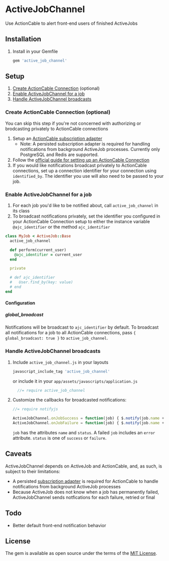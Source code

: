 # ActiveJobChannel
Use ActionCable to alert front-end users of finished ActiveJobs

## Installation
1. Install in your Gemfile

    ```ruby
    gem 'active_job_channel'
    ```

## Setup
1. [Create ActionCable Connection](#create-actioncable-connection-optional) (optional)
2. [Enable ActiveJobChannel for a job](#enable-activejobchannel-for-a-job)
3. [Handle ActiveJobChannel broadcasts](#handle-activejobchannel-broadcasts)

### Create ActionCable Connection (optional)

You can skip this step if you're not concerned with authorizing or brodcasting 
privately to ActionCable connections

1. Setup an [ActionCable subscription adapter](http://edgeguides.rubyonrails.org/action_cable_overview.html#subscription-adapter)
    * Note: A persisted subscription adapter is required for handling notifications
    from background ActiveJob processes. Currently only PostgreSQL and Redis
    are supported.
2. Follow the [official guide for setting up an ActionCable Connection](http://guides.rubyonrails.org/action_cable_overview.html#server-side-components-connections)
3. If you would like notifications broadcast privately to ActionCable 
    connections, set up a connection identifier for your connection using 
    `identified_by`. The identifier you use will also need to be passed to your 
    job.

### Enable ActiveJobChannel for a job
1. For each job you'd like to be notified about, call `active_job_channel` in 
    its class
2. To broadcast notifications privately, set the identifier you configured in
    your ActionCable Connection setup to either the instance variable 
    `@ajc_identifier` or the method `ajc_identifier`

```ruby
class MyJob < ActiveJob::Base
  active_job_channel

  def perform(current_user)
    @ajc_identifier = current_user
  end

  private

  # def ajc_identifier
  #   User.find_by(key: value)
  # end
end
```

#### Configuration

##### global_broadcast

Notifications will be broadcast to `ajc_identifier` by default. To broadcast
all notifications for a job to all ActionCable connections, pass 
`{ global_broadcast: true }` to `active_job_channel`.

### Handle ActiveJobChannel broadcasts

1. Include `active_job_channel.js` in your layouts

    ```ruby
    javascript_include_tag 'active_job_channel'
    ```

    or include it in your `app/assets/javascripts/application.js`

    ```javascript
      //= require active_job_channel
    ```

2. Customize the callbacks for broadcasted notifications:

    ```javascript
    //= require notifyjs

    ActiveJobChannel.onJobSuccess = function(job) { $.notify(job.name + ' succeeded!') }; 
    ActiveJobChannel.onJobFailure = function(job) { $.notify(job.name + ' failed!') };
    ```

    `job` has the attributes `name` and `status`. A failed `job` includes an 
    `error` attribute. `status` is one of `success` or `failure`. 


## Caveats
ActiveJobChannel depends on ActiveJob and ActionCable, and, as such, is
subject to their limitations:

* A persisted [subscription adapter](http://guides.rubyonrails.org/action_cable_overview.html#subscription-adapter)
is required for ActionCable to handle notifications from background 
ActiveJob processes
* Because ActiveJob does not know when a job has permanently failed, 
ActiveJobChannel sends notfications for each failure, retried or final

## Todo
- Better default front-end notification behavior

## License
The gem is available as open source under the terms of the [MIT License](http://opensource.org/licenses/MIT).
